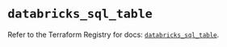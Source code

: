 # `databricks_sql_table`

Refer to the Terraform Registry for docs: [`databricks_sql_table`](https://registry.terraform.io/providers/databricks/databricks/1.57.0/docs/resources/sql_table).
